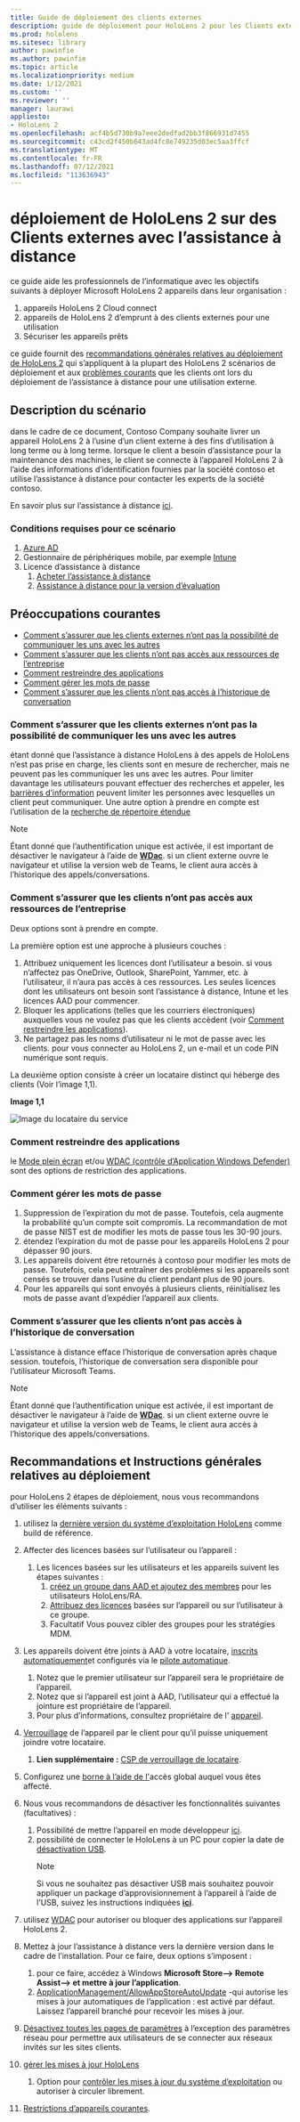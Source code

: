 ```yaml
---
title: Guide de déploiement des clients externes
description: guide de déploiement pour HoloLens 2 pour les Clients externes (avec l’assistance à distance à titre d’exemple)
ms.prod: hololens
ms.sitesec: library
author: pawinfie
ms.author: pawinfie
ms.topic: article
ms.localizationpriority: medium
ms.date: 1/12/2021
ms.custom: ''
ms.reviewer: ''
manager: laurawi
appliesto:
- HoloLens 2
ms.openlocfilehash: acf4b5d730b9a7eee2dedfad2bb3f866931d7455
ms.sourcegitcommit: c43cd2f450b643ad4fc8e749235d03ec5aa3ffcf
ms.translationtype: MT
ms.contentlocale: fr-FR
ms.lasthandoff: 07/12/2021
ms.locfileid: "113636943"
---
```

# <a name="deploying-hololens-2-to-external-clients-with-remote-assist"></a>déploiement de HoloLens 2 sur des Clients externes avec l’assistance à distance

ce guide aide les professionnels de l’informatique avec les objectifs suivants à déployer Microsoft HoloLens 2 appareils dans leur organisation :

1. appareils HoloLens 2 Cloud connect
1. appareils de HoloLens 2 d’emprunt à des clients externes pour une utilisation
1. Sécuriser les appareils prêts

ce guide fournit des [recommandations générales relatives au déploiement de HoloLens 2](#general-deployment-recommendations-and-instructions) qui s’appliquent à la plupart des HoloLens 2 scénarios de déploiement et aux [problèmes courants](#common-concerns) que les clients ont lors du déploiement de l’assistance à distance pour une utilisation externe.

## <a name="scenario-description"></a>Description du scénario

dans le cadre de ce document, Contoso Company souhaite livrer un appareil HoloLens 2 à l’usine d’un client externe à des fins d’utilisation à long terme ou à long terme. lorsque le client a besoin d’assistance pour la maintenance des machines, le client se connecte à l’appareil HoloLens 2 à l’aide des informations d’identification fournies par la société contoso et utilise l’assistance à distance pour contacter les experts de la société contoso.

En savoir plus sur l’assistance à distance [ici](/hololens/hololens2-cloud-connected-overview#learn-about-remote-assist).

### <a name="requirements-for-this-scenario"></a>Conditions requises pour ce scénario

1. [Azure AD](/azure/active-directory/fundamentals/active-directory-whatis)
1. Gestionnaire de périphériques mobile, par exemple [Intune](/mem/intune/fundamentals/free-trial-sign-up)
1. Licence d’assistance à distance
    1. [Acheter l’assistance à distance](/dynamics365/mixed-reality/remote-assist/buy-remote-assist)
    1. [Assistance à distance pour la version d’évaluation](/dynamics365/mixed-reality/remote-assist/try-remote-assist)

## <a name="common-concerns"></a>Préoccupations courantes

- [Comment s’assurer que les clients externes n’ont pas la possibilité de communiquer les uns avec les autres](#how-to-ensure-that-external-clients-do-not-have-the-ability-to-communicate-with-one-another)
- [Comment s’assurer que les clients n’ont pas accès aux ressources de l’entreprise](#how-to-ensure-that-clients-do-not-have-access-to-company-resources)
- [Comment restreindre des applications](#how-to-restrict-apps)
- [Comment gérer les mots de passe](#how-to-manage-passwords)
- [Comment s’assurer que les clients n’ont pas accès à l’historique de conversation](#how-to-ensure-that-clients-do-not-have-access-to-chat-history)

### <a name="how-to-ensure-that-external-clients-do-not-have-the-ability-to-communicate-with-one-another"></a>Comment s’assurer que les clients externes n’ont pas la possibilité de communiquer les uns avec les autres

étant donné que l’assistance à distance HoloLens à des appels de HoloLens n’est pas prise en charge, les clients sont en mesure de rechercher, mais ne peuvent pas les communiquer les uns avec les autres. Pour limiter davantage les utilisateurs pouvant effectuer des recherches et appeler, les  [barrières d’information](/microsoft-365/compliance/information-barriers) peuvent limiter les personnes avec lesquelles un client peut communiquer. Une autre option à prendre en compte est l’utilisation de la [recherche de répertoire étendue](/MicrosoftTeams/teams-scoped-directory-search)

 > [!NOTE]
> Étant donné que l’authentification unique est activée, il est important de désactiver le navigateur à l’aide de [**WDac**](/hololens/windows-defender-application-control-wdac). si un client externe ouvre le navigateur et utilise la version web de Teams, le client aura accès à l’historique des appels/conversations.

### <a name="how-to-ensure-that-clients-do-not-have-access-to-company-resources"></a>Comment s’assurer que les clients n’ont pas accès aux ressources de l’entreprise

Deux options sont à prendre en compte.

La première option est une approche à plusieurs couches :

1. Attribuez uniquement les licences dont l’utilisateur a besoin. si vous n’affectez pas OneDrive, Outlook, SharePoint, Yammer, etc. à l’utilisateur, il n’aura pas accès à ces ressources. Les seules licences dont les utilisateurs ont besoin sont l’assistance à distance, Intune et les licences AAD pour commencer.
1. Bloquer les applications (telles que les courriers électroniques) auxquelles vous ne voulez pas que les clients accèdent (voir [Comment restreindre les applications](#how-to-restrict-apps)).
1. Ne partagez pas les noms d’utilisateur ni le mot de passe avec les clients. pour vous connecter au HoloLens 2, un e-mail et un code PIN numérique sont requis.

La deuxième option consiste à créer un locataire distinct qui héberge des clients (Voir l’image 1,1).

**Image 1,1**

![Image du locataire du service](./images/hololens-service-tenant-image.png)

### <a name="how-to-restrict-apps"></a>Comment restreindre des applications

le [Mode plein écran](/hololens/hololens-kiosk) et/ou [WDAC (contrôle d’Application Windows Defender)](/hololens/windows-defender-application-control-wdac) sont des options de restriction des applications.

### <a name="how-to-manage-passwords"></a>Comment gérer les mots de passe

1. Suppression de l’expiration du mot de passe. Toutefois, cela augmente la probabilité qu’un compte soit compromis. La recommandation de mot de passe NIST est de modifier les mots de passe tous les 30-90 jours.
1. étendez l’expiration du mot de passe pour les appareils HoloLens 2 pour dépasser 90 jours.
1. Les appareils doivent être retournés à contoso pour modifier les mots de passe. Toutefois, cela peut entraîner des problèmes si les appareils sont censés se trouver dans l’usine du client pendant plus de 90 jours.  
1. Pour les appareils qui sont envoyés à plusieurs clients, réinitialisez les mots de passe avant d’expédier l’appareil aux clients.

### <a name="how-to-ensure-that-clients-do-not-have-access-to-chat-history"></a>Comment s’assurer que les clients n’ont pas accès à l’historique de conversation

L’assistance à distance efface l’historique de conversation après chaque session. toutefois, l’historique de conversation sera disponible pour l’utilisateur Microsoft Teams.

> [!NOTE]
> Étant donné que l’authentification unique est activée, il est important de désactiver le navigateur à l’aide de [**WDac**](/hololens/windows-defender-application-control-wdac). si un client externe ouvre le navigateur et utilise la version web de Teams, le client aura accès à l’historique des appels/conversations.

## <a name="general-deployment-recommendations-and-instructions"></a>Recommandations et Instructions générales relatives au déploiement

pour HoloLens 2 étapes de déploiement, nous vous recommandons d’utiliser les éléments suivants :

1. utilisez la [dernière version du système d’exploitation HoloLens](https://aka.ms/hololens2download) comme build de référence.
1. Affecter des licences basées sur l’utilisateur ou l’appareil :
    1. Les licences basées sur les utilisateurs et les appareils suivent les étapes suivantes :
        1. [créez un groupe dans AAD et ajoutez des membres](/azure/active-directory/fundamentals/active-directory-groups-create-azure-portal#create-a-basic-group-and-add-members) pour les utilisateurs HoloLens/RA.
        1. [Attribuez des licences](/azure/active-directory/enterprise-users/licensing-groups-assign#:~:text=In%20this%20article%201%20Assign%20the%20required%20licenses,3%20Check%20for%20license%20problems%20and%20resolve%20them) basées sur l’appareil ou sur l’utilisateur à ce groupe.
        1. Facultatif Vous pouvez cibler des groupes pour les stratégies MDM.

1. Les appareils doivent être joints à AAD à votre locataire, [inscrits automatiquement](/hololens/hololens-enroll-mdm#auto-enrollment-in-mdm)et configurés via le [pilote automatique](/hololens/hololens2-autopilot).
    1. Notez que le premier utilisateur sur l’appareil sera le propriétaire de l’appareil.
    1. Notez que si l’appareil est joint à AAD, l’utilisateur qui a effectué la jointure est propriétaire de l’appareil.
    1. Pour plus d’informations, consultez propriétaire de l' [appareil](/hololens/security-adminless-os#device-owner).
1. [Verrouillage](/hololens/hololens-release-notes#tenantlockdown-csp-and-autopilot) de l’appareil par le client pour qu’il puisse uniquement joindre votre locataire.
    1. **Lien supplémentaire :** [CSP de verrouillage de locataire](/windows/client-management/mdm/tenantlockdown-csp).
1. Configurez une [borne à l’aide de l'](/hololens/hololens-global-assigned-access-kiosk)accès global auquel vous êtes affecté.
1. Nous vous recommandons de désactiver les fonctionnalités suivantes (facultatives) :
    1. Possibilité de mettre l’appareil en mode développeur [ici](/windows/client-management/mdm/policy-csp-applicationmanagement#applicationmanagement-allowdeveloperunlock).
    1. possibilité de connecter le HoloLens à un PC pour copier la date de [désactivation USB](/windows/client-management/mdm/policy-csp-connectivity#connectivity-allowusbconnection).
       > [!NOTE]
        > Si vous ne souhaitez pas désactiver USB mais souhaitez pouvoir appliquer un package d’approvisionnement à l’appareil à l’aide de l’USB, suivez les instructions indiquées [**ici**](/windows/client-management/mdm/policy-csp-security#security-allowaddprovisioningpackage).

1. utilisez [WDAC](/hololens/windows-defender-application-control-wdac) pour autoriser ou bloquer des applications sur l’appareil HoloLens 2.
1. Mettez à jour l’assistance à distance vers la dernière version dans le cadre de l’installation. Pour ce faire, deux options s’imposent :
    1. pour ce faire, accédez à Windows **Microsoft Store--> Remote Assist--> et mettre à jour l’application**.
    1. [ApplicationManagement/AllowAppStoreAutoUpdate](/windows/client-management/mdm/policy-csp-applicationmanagement#applicationmanagement-allowappstoreautoupdate) -qui autorise les mises à jour automatiques de l’application : est activé par défaut. Laissez l’appareil branché pour recevoir les mises à jour.
1. [Désactivez toutes les pages de paramètres](/hololens/settings-uri-list) à l’exception des paramètres réseau pour permettre aux utilisateurs de se connecter aux réseaux invités sur les sites clients.
1. [gérer les mises à jour HoloLens](/hololens/hololens-updates)
    1. Option pour [contrôler les mises à jour du système d’exploitation](/mem/intune/protect/windows-update-for-business-configure#create-and-assign-update-rings) ou autoriser à circuler librement.
1. [Restrictions d’appareils courantes](/hololens/hololens-common-device-restrictions).
